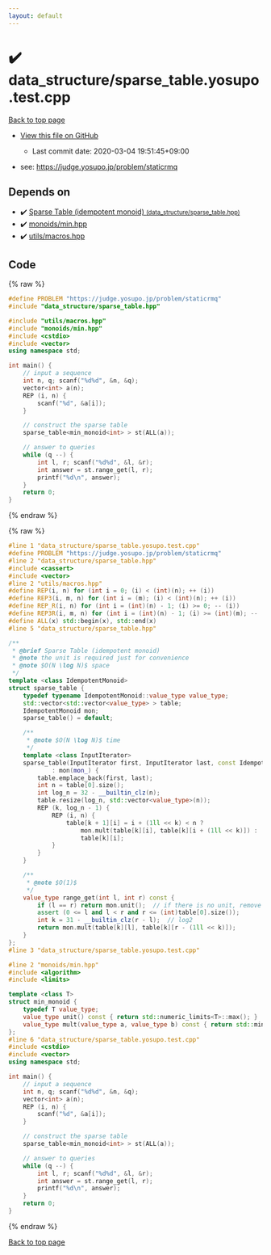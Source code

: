 ```yaml
---
layout: default
---
```


<!-- mathjax config similar to math.stackexchange -->
<script type="text/javascript" async
  src="https://cdnjs.cloudflare.com/ajax/libs/mathjax/2.7.5/MathJax.js?config=TeX-MML-AM_CHTML">
</script>
<script type="text/x-mathjax-config">
  MathJax.Hub.Config({
    TeX: { equationNumbers: { autoNumber: "AMS" }},
    tex2jax: {
      inlineMath: [ ['$','$'] ],
      processEscapes: true
    },
    "HTML-CSS": { matchFontHeight: false },
    displayAlign: "left",
    displayIndent: "2em"
  });
</script>

<script type="text/javascript" src="https://cdnjs.cloudflare.com/ajax/libs/jquery/3.4.1/jquery.min.js"></script>
<script src="https://cdn.jsdelivr.net/npm/jquery-balloon-js@1.1.2/jquery.balloon.min.js" integrity="sha256-ZEYs9VrgAeNuPvs15E39OsyOJaIkXEEt10fzxJ20+2I=" crossorigin="anonymous"></script>
<script type="text/javascript" src="../../assets/js/copy-button.js"></script>
<link rel="stylesheet" href="../../assets/css/copy-button.css" />


# :heavy_check_mark: data_structure/sparse_table.yosupo.test.cpp

<a href="../../index.html">Back to top page</a>

* <a href="{{ site.github.repository_url }}/blob/master/data_structure/sparse_table.yosupo.test.cpp">View this file on GitHub</a>
    - Last commit date: 2020-03-04 19:51:45+09:00


* see: <a href="https://judge.yosupo.jp/problem/staticrmq">https://judge.yosupo.jp/problem/staticrmq</a>


## Depends on

* :heavy_check_mark: <a href="../../library/data_structure/sparse_table.hpp.html">Sparse Table (idempotent monoid) <small>(data_structure/sparse_table.hpp)</small></a>
* :heavy_check_mark: <a href="../../library/monoids/min.hpp.html">monoids/min.hpp</a>
* :heavy_check_mark: <a href="../../library/utils/macros.hpp.html">utils/macros.hpp</a>


## Code

<a id="unbundled"></a>
{% raw %}
```cpp
#define PROBLEM "https://judge.yosupo.jp/problem/staticrmq"
#include "data_structure/sparse_table.hpp"

#include "utils/macros.hpp"
#include "monoids/min.hpp"
#include <cstdio>
#include <vector>
using namespace std;

int main() {
    // input a sequence
    int n, q; scanf("%d%d", &n, &q);
    vector<int> a(n);
    REP (i, n) {
        scanf("%d", &a[i]);
    }

    // construct the sparse table
    sparse_table<min_monoid<int> > st(ALL(a));

    // answer to queries
    while (q --) {
        int l, r; scanf("%d%d", &l, &r);
        int answer = st.range_get(l, r);
        printf("%d\n", answer);
    }
    return 0;
}

```
{% endraw %}

<a id="bundled"></a>
{% raw %}
```cpp
#line 1 "data_structure/sparse_table.yosupo.test.cpp"
#define PROBLEM "https://judge.yosupo.jp/problem/staticrmq"
#line 2 "data_structure/sparse_table.hpp"
#include <cassert>
#include <vector>
#line 2 "utils/macros.hpp"
#define REP(i, n) for (int i = 0; (i) < (int)(n); ++ (i))
#define REP3(i, m, n) for (int i = (m); (i) < (int)(n); ++ (i))
#define REP_R(i, n) for (int i = (int)(n) - 1; (i) >= 0; -- (i))
#define REP3R(i, m, n) for (int i = (int)(n) - 1; (i) >= (int)(m); -- (i))
#define ALL(x) std::begin(x), std::end(x)
#line 5 "data_structure/sparse_table.hpp"

/**
 * @brief Sparse Table (idempotent monoid)
 * @note the unit is required just for convenience
 * @note $O(N \log N)$ space
 */
template <class IdempotentMonoid>
struct sparse_table {
    typedef typename IdempotentMonoid::value_type value_type;
    std::vector<std::vector<value_type> > table;
    IdempotentMonoid mon;
    sparse_table() = default;

    /**
     * @note $O(N \log N)$ time
     */
    template <class InputIterator>
    sparse_table(InputIterator first, InputIterator last, const IdempotentMonoid & mon_ = IdempotentMonoid())
            : mon(mon_) {
        table.emplace_back(first, last);
        int n = table[0].size();
        int log_n = 32 - __builtin_clz(n);
        table.resize(log_n, std::vector<value_type>(n));
        REP (k, log_n - 1) {
            REP (i, n) {
                table[k + 1][i] = i + (1ll << k) < n ?
                    mon.mult(table[k][i], table[k][i + (1ll << k)]) :
                    table[k][i];
            }
        }
    }

    /**
     * @note $O(1)$
     */
    value_type range_get(int l, int r) const {
        if (l == r) return mon.unit();  // if there is no unit, remove this line
        assert (0 <= l and l < r and r <= (int)table[0].size());
        int k = 31 - __builtin_clz(r - l);  // log2
        return mon.mult(table[k][l], table[k][r - (1ll << k)]);
    }
};
#line 3 "data_structure/sparse_table.yosupo.test.cpp"

#line 2 "monoids/min.hpp"
#include <algorithm>
#include <limits>

template <class T>
struct min_monoid {
    typedef T value_type;
    value_type unit() const { return std::numeric_limits<T>::max(); }
    value_type mult(value_type a, value_type b) const { return std::min(a, b); }
};
#line 6 "data_structure/sparse_table.yosupo.test.cpp"
#include <cstdio>
#include <vector>
using namespace std;

int main() {
    // input a sequence
    int n, q; scanf("%d%d", &n, &q);
    vector<int> a(n);
    REP (i, n) {
        scanf("%d", &a[i]);
    }

    // construct the sparse table
    sparse_table<min_monoid<int> > st(ALL(a));

    // answer to queries
    while (q --) {
        int l, r; scanf("%d%d", &l, &r);
        int answer = st.range_get(l, r);
        printf("%d\n", answer);
    }
    return 0;
}

```
{% endraw %}

<a href="../../index.html">Back to top page</a>

